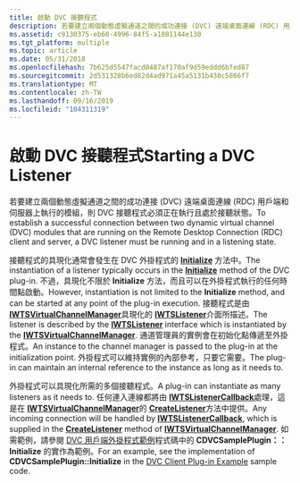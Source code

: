 ```yaml
---
title: 啟動 DVC 接聽程式
description: 若要建立兩個動態虛擬通道之間的成功連接 (DVC) 遠端桌面連線 (RDC) 用戶端和伺服器上執行的模組，則 DVC 接聽程式必須正在執行且處於接聽狀態。
ms.assetid: c9130375-eb60-4996-84f5-a1081144e130
ms.tgt_platform: multiple
ms.topic: article
ms.date: 05/31/2018
ms.openlocfilehash: 7b625d5547facd0487af170af9d59eddd6bfed87
ms.sourcegitcommit: 2d531328b6ed82d4ad971a45a5131b430c5866f7
ms.translationtype: MT
ms.contentlocale: zh-TW
ms.lasthandoff: 09/16/2019
ms.locfileid: "104311319"
---
```

# <a name="starting-a-dvc-listener"></a><span data-ttu-id="b3014-103">啟動 DVC 接聽程式</span><span class="sxs-lookup"><span data-stu-id="b3014-103">Starting a DVC Listener</span></span>

<span data-ttu-id="b3014-104">若要建立兩個動態虛擬通道之間的成功連接 (DVC) 遠端桌面連線 (RDC) 用戶端和伺服器上執行的模組，則 DVC 接聽程式必須正在執行且處於接聽狀態。</span><span class="sxs-lookup"><span data-stu-id="b3014-104">To establish a successful connection between two dynamic virtual channel (DVC) modules that are running on the Remote Desktop Connection (RDC) client and server, a DVC listener must be running and in a listening state.</span></span>

<span data-ttu-id="b3014-105">接聽程式的具現化通常會發生在 DVC 外掛程式的 [**Initialize**](/windows/desktop/api/TsVirtualChannels/nf-tsvirtualchannels-iwtsplugin-initialize) 方法中。</span><span class="sxs-lookup"><span data-stu-id="b3014-105">The instantiation of a listener typically occurs in the [**Initialize**](/windows/desktop/api/TsVirtualChannels/nf-tsvirtualchannels-iwtsplugin-initialize) method of the DVC plug-in.</span></span> <span data-ttu-id="b3014-106">不過，具現化不限於 **Initialize** 方法，而且可以在外掛程式執行的任何時間點啟動。</span><span class="sxs-lookup"><span data-stu-id="b3014-106">However, instantiation is not limited to the **Initialize** method, and can be started at any point of the plug-in execution.</span></span> <span data-ttu-id="b3014-107">接聽程式是由 [**IWTSVirtualChannelManager**](/windows/desktop/api/TsVirtualChannels/nn-tsvirtualchannels-iwtsvirtualchannelmanager)具現化的 [**IWTSListener**](/windows/desktop/api/TsVirtualChannels/nn-tsvirtualchannels-iwtslistener)介面所描述。</span><span class="sxs-lookup"><span data-stu-id="b3014-107">The listener is described by the [**IWTSListener**](/windows/desktop/api/TsVirtualChannels/nn-tsvirtualchannels-iwtslistener) interface which is instantiated by the [**IWTSVirtualChannelManager**](/windows/desktop/api/TsVirtualChannels/nn-tsvirtualchannels-iwtsvirtualchannelmanager).</span></span> <span data-ttu-id="b3014-108">通道管理員的實例會在初始化點傳遞至外掛程式。</span><span class="sxs-lookup"><span data-stu-id="b3014-108">An instance to the channel manager is passed to the plug-in at the initialization point.</span></span> <span data-ttu-id="b3014-109">外掛程式可以維持實例的內部參考，只要它需要。</span><span class="sxs-lookup"><span data-stu-id="b3014-109">The plug-in can maintain an internal reference to the instance as long as it needs to.</span></span>

<span data-ttu-id="b3014-110">外掛程式可以具現化所需的多個接聽程式。</span><span class="sxs-lookup"><span data-stu-id="b3014-110">A plug-in can instantiate as many listeners as it needs to.</span></span> <span data-ttu-id="b3014-111">任何連入連線都將由 [**IWTSListenerCallback**](/windows/desktop/api/TsVirtualChannels/nn-tsvirtualchannels-iwtslistenercallback)處理，這是在 [**IWTSVirtualChannelManager**](/windows/desktop/api/TsVirtualChannels/nn-tsvirtualchannels-iwtsvirtualchannelmanager)的 [**CreateListener**](/windows/desktop/api/TsVirtualChannels/nf-tsvirtualchannels-iwtsvirtualchannelmanager-createlistener)方法中提供。</span><span class="sxs-lookup"><span data-stu-id="b3014-111">Any incoming connection will be handled by [**IWTSListenerCallback**](/windows/desktop/api/TsVirtualChannels/nn-tsvirtualchannels-iwtslistenercallback), which is supplied in the [**CreateListener**](/windows/desktop/api/TsVirtualChannels/nf-tsvirtualchannels-iwtsvirtualchannelmanager-createlistener) method of [**IWTSVirtualChannelManager**](/windows/desktop/api/TsVirtualChannels/nn-tsvirtualchannels-iwtsvirtualchannelmanager).</span></span> <span data-ttu-id="b3014-112">如需範例，請參閱 [DVC 用戶端外掛程式範例](dvc-client-plug-in-example.md)程式碼中的 **CDVCSamplePlugin：： Initialize** 的實作為範例。</span><span class="sxs-lookup"><span data-stu-id="b3014-112">For an example, see the implementation of **CDVCSamplePlugin::Initialize** in the [DVC Client Plug-in Example](dvc-client-plug-in-example.md) sample code.</span></span>

 

 




